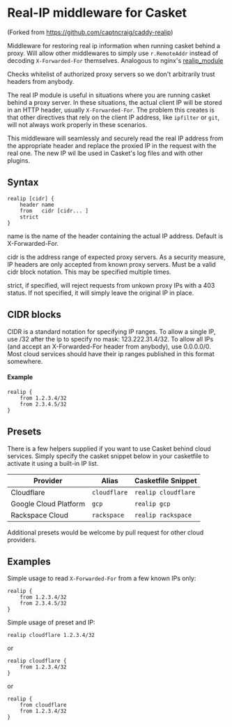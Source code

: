 # Real-IP middleware for Casket
(Forked from https://github.com/captncraig/caddy-realip)

Middleware for restoring real ip information when running casket behind a proxy. Will allow other
middlewares to simply use `r.RemoteAddr` instead of decoding `X-Forwarded-For` themselves.
Analogous to nginx's [realip_module](http://nginx.org/en/docs/http/ngx_http_realip_module.html)

Checks whitelist of authorized proxy servers so we don't arbitrarily trust headers from anybody.

The real IP module is useful in situations where you are running casket behind a proxy server.
In these situations, the actual client IP will be stored in an HTTP header, usually `X-Forwarded-For`.
The problem this creates is that other directives that rely on the client IP address, like
`ipfilter` or `git`, will not always work properly in these scenarios.

This middleware will seamlessly and securely read the real IP address from the appropriate header
and replace the proxied IP in the request with the real one. The new IP wil lbe used in Casket's log
files and with other plugins.

## Syntax
```Casketfile
realip [cidr] {
    header name
    from   cidr [cidr... ]
    strict
}
```

name is the name of the header containing the actual IP address. Default is  X-Forwarded-For.

cidr is the address range of expected proxy servers. As a security measure, IP headers are only accepted from known proxy servers. Must be a valid cidr block notation. This may be specified multiple times.

strict, if specified, will reject requests from unkown proxy IPs with a 403 status. If not specified, it will simply leave the original IP in place.

## CIDR blocks

CIDR is a standard notation for specifying IP ranges. To allow a single IP, use /32 after the ip to specify no mask: 123.222.31.4/32. To allow all IPs (and accept an  X-Forwarded-For header from anybody), use 0.0.0.0/0. Most cloud services should have their ip ranges published in this format somewhere.
#### Example
```Casketfile
realip {
    from 1.2.3.4/32
    from 2.3.4.5/32
}
```

## Presets

There is a few helpers supplied if you want to use Casket behind cloud services. Simply specify the casket snippet below in your casketfile to activate it using a built-in IP list.

| Provider              | Alias        | Casketfile Snippet   |
|-----------------------|--------------|---------------------|
| Cloudflare            | `cloudflare` | `realip cloudflare` |
| Google Cloud Platform | `gcp`        | `realip gcp`        |
| Rackspace Cloud       | `rackspace`  | `realip rackspace`  |

Additional presets would be welcome by pull request for other cloud providers.

## Examples

Simple usage to read `X-Forwarded-For` from a few known IPs only:

```Casketfile
realip {
    from 1.2.3.4/32
    from 2.3.4.5/32
}
```

Simple usage of preset and IP:
```Casketfile
realip cloudflare 1.2.3.4/32
```
or
```Casketfile
realip cloudflare {
    from 1.2.3.4/32
}
```
or
```Casketfile
realip {
    from cloudflare
    from 1.2.3.4/32
}
```
